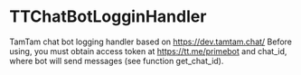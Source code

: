 # TTChatBotLogginHandler
TamTam chat bot logging handler
based on https://dev.tamtam.chat/
Before using, you must obtain access token at https://tt.me/primebot and chat_id, where bot will send messages (see function get_chat_id).
